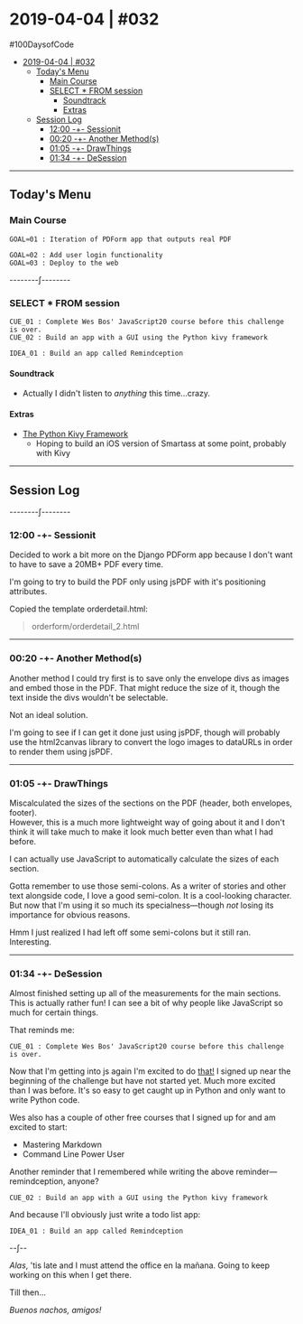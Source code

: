 # 2019-04-04 | #032

\#100DaysofCode

- [2019-04-04 | #032](#2019-04-04--032)
  - [Today's Menu](#todays-menu)
    - [Main Course](#main-course)
    - [SELECT * FROM session](#select--from-session)
      - [Soundtrack](#soundtrack)
      - [Extras](#extras)
  - [Session Log](#session-log)
    - [12:00 -+- Sessionit](#1200----sessionit)
    - [00:20 -+- Another Method(s)](#0020----another-methods)
    - [01:05 -+- DrawThings](#0105----drawthings)
    - [01:34 -+- DeSession](#0134----desession)

---

## Today's Menu

### Main Course

    GOAL≈01 : Iteration of PDForm app that outputs real PDF

    GOAL≈02 : Add user login functionality  
    GOAL≈03 : Deploy to the web  

--------∫--------

### SELECT * FROM session

    CUE_01 : Complete Wes Bos' JavaScript20 course before this challenge is over.  
    CUE_02 : Build an app with a GUI using the Python kivy framework  

    IDEA_01 : Build an app called Remindception  

#### Soundtrack

- Actually I didn't listen to *anything* this time...crazy.

#### Extras

- [The Python Kivy Framework](https://github.com/kivy/kivy)
  - Hoping to build an iOS version of Smartass at some point, probably with Kivy

---

## Session Log

--------∫--------

### 12:00 -+- Sessionit

Decided to work a bit more on the Django PDForm app because I don't want to have to save a 20MB+ PDF every time.

I'm going to try to build the PDF only using jsPDF with it's positioning attributes.

Copied the template orderdetail.html:

> orderform/orderdetail_2.html

---

### 00:20 -+- Another Method(s)

Another method I could try first is to save only the envelope divs as images and embed those in the PDF. That might reduce the size of it, though the text inside the divs wouldn't be selectable.

Not an ideal solution.

I'm going to see if I can get it done just using jsPDF, though will probably use the html2canvas library to convert the logo images to dataURLs in order to render them using jsPDF.

---

### 01:05 -+- DrawThings

Miscalculated the sizes of the sections on the PDF (header, both envelopes, footer).  
However, this is a much more lightweight way of going about it and I don't think it will take much to make it look much better even than what I had before.

I can actually use JavaScript to automatically calculate the sizes of each section.

Gotta remember to use those semi-colons. As a writer of stories and other text alongside code, I love a good semi-colon. It is a cool-looking character. But now that I'm using it so much its specialness—though *not* losing its importance for obvious reasons.

Hmm I just realized I had left off some semi-colons but it still ran. Interesting.

---

### 01:34 -+- DeSession

Almost finished setting up all of the measurements for the main sections. This is actually rather fun! I can see a bit of why people like JavaScript so much for certain things.

That reminds me:

    CUE_01 : Complete Wes Bos' JavaScript20 course before this challenge is over.  

Now that I'm getting into js again I'm excited to do [that!](https://javascript30.com/) I signed up near the beginning of the challenge but have not started yet. Much more excited than I was before. It's so easy to get caught up in Python and only want to write Python code.

Wes also has a couple of other free courses that I signed up for and am excited to start: 

- Mastering Markdown
- Command Line Power User

Another reminder that I remembered while writing the above reminder—remindception, anyone?

    CUE_02 : Build an app with a GUI using the Python kivy framework  

And because I'll obviously just write a todo list app:

    IDEA_01 : Build an app called Remindception  

--∫--

*Alas*, 'tis late and I must attend the office en la mañana. Going to keep working on this when I get there.

Till then...

*Buenos nachos, amigos!*